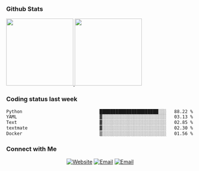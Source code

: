 
### Github Stats

<a href="https://github.com/lileixuan">
  <img height="180em" src="https://github-readme-stats.vercel.app/api?username=lileixuan&theme=buefy&show_icons=true" />
  <img height="180em" src="https://github-readme-stats.vercel.app/api/top-langs/?username=lileixuan&theme=buefy&layout=compact" />
</a>

### Coding status last week 

<!--START_SECTION:waka-->

```txt
Python                             ██████████████████████░░░   88.22 %
YAML                               ▓░░░░░░░░░░░░░░░░░░░░░░░░   03.13 %
Text                               ▓░░░░░░░░░░░░░░░░░░░░░░░░   02.85 %
textmate                           ▓░░░░░░░░░░░░░░░░░░░░░░░░   02.30 %
Docker                             ▒░░░░░░░░░░░░░░░░░░░░░░░░   01.56 %
```

<!--END_SECTION:waka-->

### Connect with Me 

<p align="center">
<a href="https://www.koomu.cn/"><img alt="Website" src="https://img.shields.io/badge/Website-www.koomu.cn-blue?style=flat-square&logo=google-chrome"></a>
<a href="mailto:lileixuan@gmail.com"><img alt="Email" src="https://img.shields.io/badge/Email-lileixuan@gmail.com-blue?style=flat-square&logo=gmail"></a>
<a href="https://www.koomu.cn/rss/"><img alt="Email" src="https://img.shields.io/badge/RSS-www.koomu.cn%2Frss%2F-blue?style=flat-square&logo=rss"></a>


</p>
